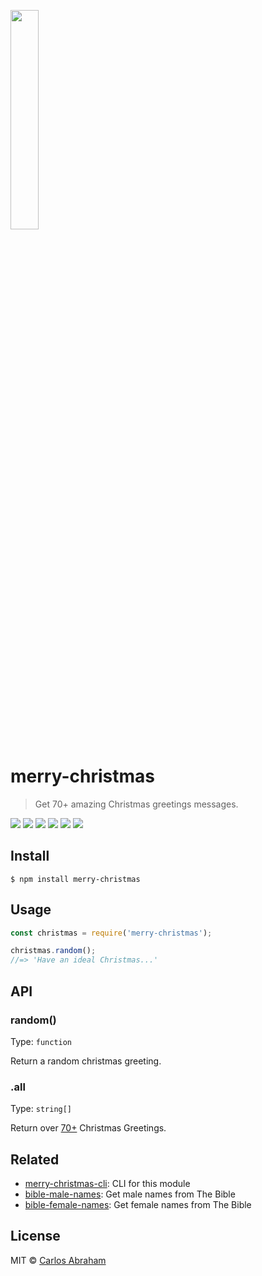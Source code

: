
<p>
	<a href="https://www.npmjs.com/package/merry-christmas">
		<img src="https://cdn.shopify.com/s/files/1/1658/8287/products/Baylor__0006_Ornament-Gold-Christmas.png" width="30%" height="30%">
	</a>
	<br>
</p>

# merry-christmas 

> Get 70+ amazing Christmas greetings messages.

[![](https://img.shields.io/travis/abranhe/merry-christmas.svg?logo=travis)](https://travis-ci.org/abranhe/merry-christmas)
[![](https://abranhe.com/badge.svg)](https://github.com/abranhe)
[![](https://cdn.abranhe.com/badges/cash-me.svg)](https://cash.me/$abranhe)
[![](https://cdn.abranhe.com/badges/patreon.svg)](https://patreon.com/abranhe)
[![](https://img.shields.io/github/license/abranhe/merry-christmas.svg)](https://github.com/abranhe/merry-christmas/blob/master/license)
[![](https://img.shields.io/npm/v/merry-christmas.svg)](https://npmjs.com/package/merry-christmas)

## Install

```
$ npm install merry-christmas
```

## Usage

```js
const christmas = require('merry-christmas');

christmas.random();
//=> 'Have an ideal Christmas...'
```

## API

### random()

Type: `function`

Return a random christmas greeting.

### .all

Type: `string[]`

Return over [70+](https://www.serenataflowers.com/pollennation/christmas-greetings-messages/) Christmas Greetings.

## Related

- [merry-christmas-cli](https://github.com/abranhe/merry-christmas-cli): CLI for this module
- [bible-male-names](https://github.com/abranhe/bible-male-names): Get male names from The Bible
- [bible-female-names](https://github.com/abranhe/bible-female-names): Get female names from The Bible

## License

MIT © [Carlos Abraham](https://abranhe.com)